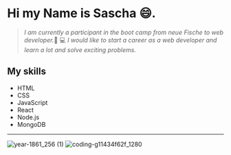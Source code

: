 # Hi my Name is Sascha 😄.

> _I am currently a participant in the boot camp from neue Fische to web developer._📲 💻
> _I would like to start a career as a web developer and learn a lot and solve exciting problems._

## My skills

- HTML
- CSS
- JavaScript
- React
- Node.js
- MongoDB
---
![year-1861_256 (1)](https://user-images.githubusercontent.com/122528914/214825517-1f12ca73-a6ba-4e6d-be33-6dc13b9d27fc.gif)
![coding-g11434f62f_1280](https://user-images.githubusercontent.com/122528914/214829076-45cfe1e4-9979-4e76-b80d-ab1c644b980c.jpg)
